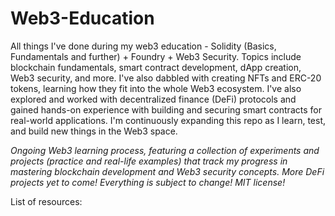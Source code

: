 # Web3-Education
All things I've done during my web3 education - Solidity (Basics, Fundamentals and further) + Foundry + Web3 Security. Topics include blockchain fundamentals, smart contract development, dApp creation, Web3 security, and more. I've also dabbled with creating NFTs and ERC-20 tokens, learning how they fit into the whole Web3 ecosystem. I've also explored and worked with decentralized finance (DeFi) protocols and gained hands-on experience with building and securing smart contracts for real-world applications. I'm continuously expanding this repo as I learn, test, and build new things in the Web3 space.

<i>Ongoing Web3 learning process, featuring a collection of experiments and projects (practice and real-life examples) that track my progress in mastering blockchain development and Web3 security concepts. More DeFi projects yet to come! Everything is subject to change! MIT license!</i>

List of resources: 
